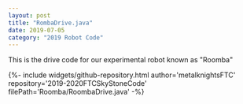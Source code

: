 ```yaml
---
layout: post
title: "RombaDrive.java"
date: 2019-07-05
category: "2019 Robot Code"
---
```

This is the drive code for our experimental robot known as "Roomba"

{%- include widgets/github-repository.html author='metalknightsFTC' repository='2019-2020FTCSkyStoneCode' filePath='Roomba/RoombaDrive.java' -%}
